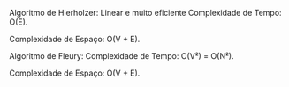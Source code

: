 Algoritmo de Hierholzer: Linear e muito eficiente
Complexidade de Tempo: O(E).

Complexidade de Espaço: O(V + E).

Algoritmo de Fleury:
Complexidade de Tempo: O(V²) = O(N²).

Complexidade de Espaço: O(V + E).

